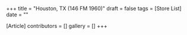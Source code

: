 +++
title = "Houston, TX (146 FM 1960)"
draft = false
tags = [Store List]
date = ""

[Article]
contributors = []
gallery = []
+++